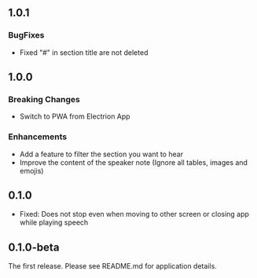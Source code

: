 ## 1.0.1

### BugFixes

 - Fixed "#" in section title are not deleted

## 1.0.0

### Breaking Changes

 - Switch to PWA from Electrion App

### Enhancements

 - Add a feature to filter the section you want to hear
 - Improve the content of the speaker note (Ignore all tables, images and emojis)

## 0.1.0

 - Fixed: Does not stop even when moving to other screen or closing app while playing speech

## 0.1.0-beta

The first release. Please see README.md for application details.
